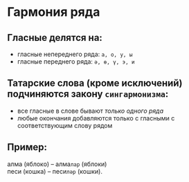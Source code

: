 # Гармония ряда

## Гласные делятся на:
* гласные непереднего ряда: `а, о, у, ы`
* гласные переднего ряда: `ә, ө, ү, э, и`

## Татарские слова (кроме исключений) подчиняются закону **`сингармонизма`**:
* все гласные в слове бывают *только одного ряда*
* любые окончания добавляются только с гласными с соответствующим слову рядом

## Пример:
алма (яблоко) – алма`лар` (яблоки) <br>
песи (кошка) – песи`ләр` (кошки).